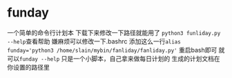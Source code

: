 # funday
一个简单的命令行计划本
下载下来修改一下路径就能用了
`python3 funliday.py --help`查看帮助
嫌麻烦可以修改一下.bashrc
添加这么一行`alias funday='python3 /home/slain/mybin/fanliday/fanliday.py'`
重启bash即可
就可以`funday --help`
只是一个小脚本，自己拿来做每日计划的
生成的计划文档在你设置的路径里
